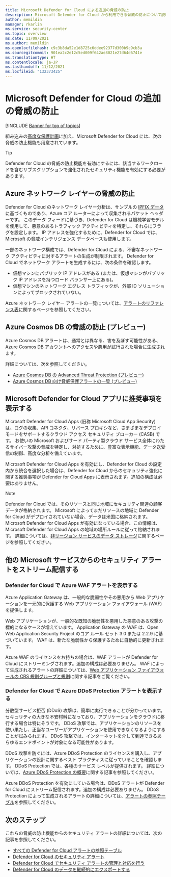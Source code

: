 ```yaml
---
title: Microsoft Defender for Cloud による追加の脅威の防止
description: Microsoft Defender for Cloud から利用できる脅威の防止について説明します
author: memildin
manager: rkarlin
ms.service: security-center
ms.topic: overview
ms.date: 11/09/2021
ms.author: memildin
ms.openlocfilehash: c9c3b8da52e1d8725c6ddee92377d300b9c9cb3a
ms.sourcegitcommit: 901ea2c2e12c5ed009f642ae8021e27d64d6741e
ms.translationtype: HT
ms.contentlocale: ja-JP
ms.lasthandoff: 11/12/2021
ms.locfileid: "132373425"
---
```

# <a name="additional-threat-protections-in-microsoft-defender-for-cloud"></a>Microsoft Defender for Cloud の追加の脅威の防止

[!INCLUDE [Banner for top of topics](./includes/banner.md)]

組み込みの[高度な保護計画](defender-for-cloud-introduction.md)に加え、Microsoft Defender for Cloud には、次の脅威の防止機能も用意されています。

> [!TIP]
> Defender for Cloud の脅威の防止機能を有効にするには、該当するワークロードを含むサブスクリプションで強化されたセキュリティ機能を有効にする必要があります。

## <a name="threat-protection-for-azure-network-layer"></a>Azure ネットワーク レイヤーの脅威の防止 <a name="network-layer"></a>
Defender for Cloud のネットワーク レイヤー分析は、サンプルの [IPFIX データ](https://en.wikipedia.org/wiki/IP_Flow_Information_Export)に基づくものであり、Azure コア ルーターによって収集されるパケット ヘッダーです。 このデータ フィードに基づき、Defender for Cloud は機械学習モデルを使用して、悪意のあるトラフィック アクティビティを特定し、それらにフラグを設定します。 IP アドレスを強化するために、Defender for Cloud では、Microsoft の脅威インテリジェンス データベースも使用します。

一部のネットワーク構成では、Defender for Cloud による、不審なネットワーク アクティビティに対するアラートの生成が制限されます。 Defender for Cloud でネットワーク アラートを生成するには、次の条件を確認します。

- 仮想マシンにパブリック IP アドレスがある (または、仮想マシンがパブリック IP アドレスを持つロード バランサー上にある)。
- 仮想マシンのネットワーク エグレス トラフィックが、外部 ID ソリューションによってブロックされていない。

Azure ネットワーク レイヤー アラートの一覧については、[アラートのリファレンス表](alerts-reference.md#alerts-azurenetlayer)に関するページを参照してください。


## <a name="threat-protection-for-azure-cosmos-db-preview"></a>Azure Cosmos DB の脅威の防止 (プレビュー)<a name="cosmos-db"></a>

Azure Cosmos DB アラートは、通常とは異なる、害を及ぼす可能性がある、Azure Cosmos DB アカウントへのアクセスや悪用が試行された場合に生成されます。

詳細については、次を参照してください。

- [Azure Cosmos DB の Advanced Threat Protection (プレビュー)](../cosmos-db/cosmos-db-advanced-threat-protection.md)
- [Azure Cosmos DB 向け脅威保護アラートの一覧 (プレビュー)](alerts-reference.md#alerts-azurecosmos)


## <a name="display-recommendations-in-microsoft-defender-for-cloud-apps"></a>Microsoft Defender for Cloud アプリに推奨事項を表示する<a name="azure-mcas"></a>

Microsoft Defender for Cloud Apps (旧称 Microsoft Cloud App Security) は、ログの収集、API コネクタ、リバース プロキシなど、さまざまなデプロイ モードをサポートするクラウド アクセス セキュリティ ブローカー (CASB) です。 お使いの Microsoft およびサード パーティ製クラウド サービス全体にわたるサイバー攻撃の脅威を特定し、対処するために、豊富な表示機能、データ送受信の制御、高度な分析を備えています。

Microsoft Defender for Cloud Apps を有効にし、Defender for Cloud の設定内から統合を選択した場合は、Defender for Cloud からのセキュリティ強化に関する推奨事項が Defender for Cloud Apps に表示されます。追加の構成は必要はありません。

> [!NOTE]
> Defender for Cloud では、そのリソースと同じ地域にセキュリティ関連の顧客データが格納されます。 Microsoft によってまだリソースの地域に Defender for Cloud がデプロイされていない場合、データは米国に格納されます。 Microsoft Defender for Cloud Apps が有効になっている場合、この情報は、Microsoft Defender for Cloud Apps の地域の場所ルールに従って格納されます。 詳細については、[非リージョン サービスのデータ ストレージ](https://azuredatacentermap.azurewebsites.net/)に関するページを参照してください。


## <a name="stream-security-alerts-from-other-microsoft-services"></a>他の Microsoft サービスからのセキュリティ アラートをストリーム配信する <a name="alerts-other"></a>

### <a name="display-azure-waf-alerts-in-defender-for-cloud"></a>Defender for Cloud で Azure WAF アラートを表示する <a name="azure-waf"></a>

Azure Application Gateway は、一般的な脆弱性やその悪用から Web アプリケーションを一元的に保護する Web アプリケーション ファイアウォール (WAF) を提供します。

Web アプリケーションが、一般的な既知の脆弱性を悪用した悪意のある攻撃の標的になるケースが増えています。 Application Gateway の WAF は、Open Web Application Security Project のコア ルール セット 3.0 または 2.2.9 に基づいています。 WAF は、新たな脆弱性から保護するために自動的に更新されます。 

Azure WAF のライセンスをお持ちの場合は、WAF アラートが Defender for Cloud にストリーミングされます。追加の構成は必要ありません。 WAF によって生成されるアラートの詳細については、[Web アプリケーション ファイアウォールの CRS 規則グループと規則](../web-application-firewall/ag/application-gateway-crs-rulegroups-rules.md?tabs=owasp31#crs911-31)に関する記事をご覧ください。


### <a name="display-azure-ddos-protection-alerts-in-defender-for-cloud"></a>Defender for Cloud で Azure DDoS Protection アラートを表示する <a name="azure-ddos"></a>

分散型サービス拒否 (DDoS) 攻撃は、簡単に実行できることが分かっています。 セキュリティの大きな不安材料になっており、アプリケーションをクラウドに移行する場合は特にそうです。 DDoS 攻撃では、アプリケーションのリソースを使い果たし、正当なユーザーがアプリケーションを使用できなくなるようにすることが試みられます。 DDoS 攻撃では、インターネットを介して到達できるあらゆるエンドポイントが対象になる可能性があります。

DDoS 攻撃を防ぐには、Azure DDoS Protection のライセンスを購入し、アプリケーションの設計に関するベスト プラクティスに従っていることを確認します。 DDoS Protection では、各種のサービス レベルが提供されます。 詳細については、[Azure DDoS Protection の概要](../ddos-protection/ddos-protection-overview.md)に関する記事を参照してください。

Azure DDoS Protection を有効にしている場合は、DDoS アラートが Defender for Cloud にストリーム配信されます。追加の構成は必要ありません。 DDoS Protection によって生成されるアラートの詳細については、[アラートの参照テーブル](alerts-reference.md#alerts-azureddos)を参照してください。


## <a name="next-steps"></a>次のステップ
これらの脅威の防止機能からのセキュリティ アラートの詳細については、次の記事を参照してください。

- [すべての Defender for Cloud アラートの参照テーブル](alerts-reference.md)
- [Defender for Cloud のセキュリティ アラート](alerts-overview.md)
- [Defender for Cloud でセキュリティ アラートの管理と対応を行う](managing-and-responding-alerts.md)
- [Defender for Cloud のデータを継続的にエクスポートする](continuous-export.md)
